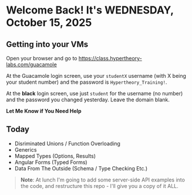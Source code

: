 # Welcome Back! It's WEDNESDAY, October 15, 2025

## Getting into your VMs

Open your browser and go to https://class.hypertheory-labs.com/guacamole

At the Guacamole login screen, use your `studentX` username (with X being your student number)
and the password is `Hypertheory_Training!`.

At the **black** login screen, use just `student` for the username (no number) and the password you changed yesterday.
Leave the domain blank.

**Let Me Know if You Need Help**

## Today

- Disriminated Unions / Function Overloading
- Generics
- Mapped Types (Options, Results)
- Angular Forms (Typed Forms)
- Data From The Outside (Schema / Type Checking Etc.)

> **Note**: At lunch I'm going to add some server-side API examples into the code, and restructure this repo - I'll give you a copy of it ALL.
